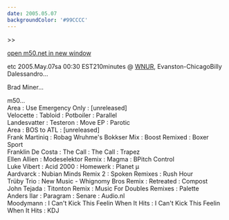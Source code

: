 ```yaml
---
date: 2005.05.07
backgroundColor: '#99CCCC'
---
```


\>>

[open m50.net in new window  
](http://m50.net/)

etc 2005.May.07sa 00:30 EST210minutes @ [WNUR](http://www.wnur.org/), Evanston-ChicagoBilly Dalessandro...  


Brad Miner...  


m50...  
Area : Use Emergency Only : \[unreleased\]  
Velocette : Tabloid : Potboiler : Parallel  
Landesvatter : Testeron : Move EP : Parotic  
Area : BOS to ATL : \[unreleased\]  
Frank Martiniq : Robag Wruhme's Bokkser Mix : Boost Remixed : Boxer Sport  
Franklin De Costa : The Call : The Call : Trapez  
Ellen Allien : Modeselektor Remix : Magma : BPitch Control  
Luke Vibert : Acid 2000 : Homewerk : Planet µ  
Aardvarck : Nubian Minds Remix 2 : Spoken Remixes : Rush Hour  
Trüby Trio : New Music - Whignomy Bros Remix : Retreated : Compost  
John Tejada : Titonton Remix : Music For Doubles Remixes : Palette  
Anders Ilar : Paragram : Senare : Audio.nl  
Moodymann : I Can't Kick This Feelin When It Hits : I Can't Kick This Feelin When It Hits : KDJ